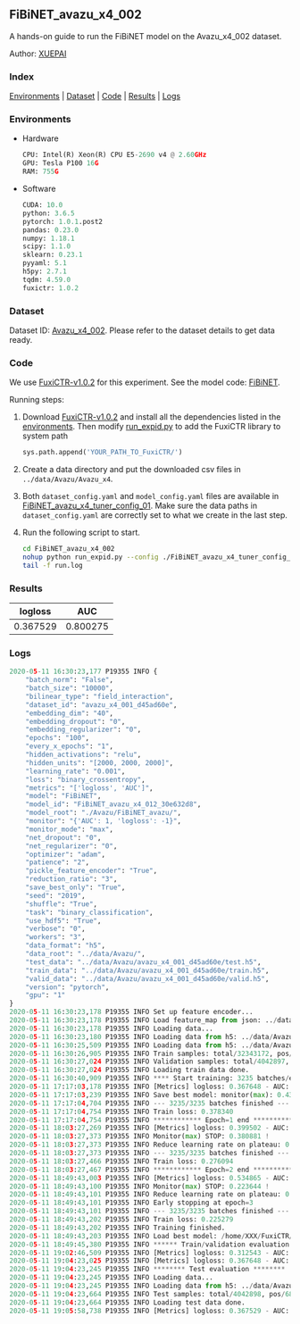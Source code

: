 ## FiBiNET_avazu_x4_002

A hands-on guide to run the FiBiNET model on the Avazu_x4_002 dataset.

Author: [XUEPAI](https://github.com/xue-pai)

### Index
[Environments](#Environments) | [Dataset](#Dataset) | [Code](#Code) | [Results](#Results) | [Logs](#Logs)

### Environments
+ Hardware

  ```python
  CPU: Intel(R) Xeon(R) CPU E5-2690 v4 @ 2.60GHz
  GPU: Tesla P100 16G
  RAM: 755G

  ```

+ Software

  ```python
  CUDA: 10.0
  python: 3.6.5
  pytorch: 1.0.1.post2
  pandas: 0.23.0
  numpy: 1.18.1
  scipy: 1.1.0
  sklearn: 0.23.1
  pyyaml: 5.1
  h5py: 2.7.1
  tqdm: 4.59.0
  fuxictr: 1.0.2
  ```

### Dataset
Dataset ID: [Avazu_x4_002](https://github.com/openbenchmark/BARS/blob/master/ctr_prediction/datasets/Avazu/README.md#Avazu_x4_002). Please refer to the dataset details to get data ready.

### Code

We use [FuxiCTR-v1.0.2](https://github.com/xue-pai/FuxiCTR/tree/v1.0.2) for this experiment. See the model code: [FiBiNET](https://github.com/xue-pai/FuxiCTR/blob/v1.0.2/fuxictr/pytorch/models/FiBiNET.py).

Running steps:

1. Download [FuxiCTR-v1.0.2](https://github.com/xue-pai/FuxiCTR/archive/refs/tags/v1.0.2.zip) and install all the dependencies listed in the [environments](#environments). Then modify [run_expid.py](./run_expid.py#L5) to add the FuxiCTR library to system path
    
    ```python
    sys.path.append('YOUR_PATH_TO_FuxiCTR/')
    ```

2. Create a data directory and put the downloaded csv files in `../data/Avazu/Avazu_x4`.

3. Both `dataset_config.yaml` and `model_config.yaml` files are available in [FiBiNET_avazu_x4_tuner_config_01](./FiBiNET_avazu_x4_tuner_config_01). Make sure the data paths in `dataset_config.yaml` are correctly set to what we create in the last step.

4. Run the following script to start.

    ```bash
    cd FiBiNET_avazu_x4_002
    nohup python run_expid.py --config ./FiBiNET_avazu_x4_tuner_config_01 --expid FiBiNET_avazu_x4_012_fe1312f5 --gpu 0 > run.log &
    tail -f run.log
    ```

### Results

| logloss | AUC  |
|:--------------------:|:--------------------:|
| 0.367529 | 0.800275  |


### Logs
```python
2020-05-11 16:30:23,177 P19355 INFO {
    "batch_norm": "False",
    "batch_size": "10000",
    "bilinear_type": "field_interaction",
    "dataset_id": "avazu_x4_001_d45ad60e",
    "embedding_dim": "40",
    "embedding_dropout": "0",
    "embedding_regularizer": "0",
    "epochs": "100",
    "every_x_epochs": "1",
    "hidden_activations": "relu",
    "hidden_units": "[2000, 2000, 2000]",
    "learning_rate": "0.001",
    "loss": "binary_crossentropy",
    "metrics": "['logloss', 'AUC']",
    "model": "FiBiNET",
    "model_id": "FiBiNET_avazu_x4_012_30e632d8",
    "model_root": "./Avazu/FiBiNET_avazu/",
    "monitor": "{'AUC': 1, 'logloss': -1}",
    "monitor_mode": "max",
    "net_dropout": "0",
    "net_regularizer": "0",
    "optimizer": "adam",
    "patience": "2",
    "pickle_feature_encoder": "True",
    "reduction_ratio": "3",
    "save_best_only": "True",
    "seed": "2019",
    "shuffle": "True",
    "task": "binary_classification",
    "use_hdf5": "True",
    "verbose": "0",
    "workers": "3",
    "data_format": "h5",
    "data_root": "../data/Avazu/",
    "test_data": "../data/Avazu/avazu_x4_001_d45ad60e/test.h5",
    "train_data": "../data/Avazu/avazu_x4_001_d45ad60e/train.h5",
    "valid_data": "../data/Avazu/avazu_x4_001_d45ad60e/valid.h5",
    "version": "pytorch",
    "gpu": "1"
}
2020-05-11 16:30:23,178 P19355 INFO Set up feature encoder...
2020-05-11 16:30:23,178 P19355 INFO Load feature_map from json: ../data/Avazu/avazu_x4_001_d45ad60e/feature_map.json
2020-05-11 16:30:23,178 P19355 INFO Loading data...
2020-05-11 16:30:23,180 P19355 INFO Loading data from h5: ../data/Avazu/avazu_x4_001_d45ad60e/train.h5
2020-05-11 16:30:25,509 P19355 INFO Loading data from h5: ../data/Avazu/avazu_x4_001_d45ad60e/valid.h5
2020-05-11 16:30:26,905 P19355 INFO Train samples: total/32343172, pos/5492052, neg/26851120, ratio/16.98%
2020-05-11 16:30:27,024 P19355 INFO Validation samples: total/4042897, pos/686507, neg/3356390, ratio/16.98%
2020-05-11 16:30:27,024 P19355 INFO Loading train data done.
2020-05-11 16:30:40,909 P19355 INFO **** Start training: 3235 batches/epoch ****
2020-05-11 17:17:03,178 P19355 INFO [Metrics] logloss: 0.367648 - AUC: 0.800055
2020-05-11 17:17:03,239 P19355 INFO Save best model: monitor(max): 0.432407
2020-05-11 17:17:04,704 P19355 INFO --- 3235/3235 batches finished ---
2020-05-11 17:17:04,754 P19355 INFO Train loss: 0.378340
2020-05-11 17:17:04,754 P19355 INFO ************ Epoch=1 end ************
2020-05-11 18:03:27,269 P19355 INFO [Metrics] logloss: 0.399502 - AUC: 0.780383
2020-05-11 18:03:27,373 P19355 INFO Monitor(max) STOP: 0.380881 !
2020-05-11 18:03:27,373 P19355 INFO Reduce learning rate on plateau: 0.000100
2020-05-11 18:03:27,373 P19355 INFO --- 3235/3235 batches finished ---
2020-05-11 18:03:27,466 P19355 INFO Train loss: 0.276094
2020-05-11 18:03:27,467 P19355 INFO ************ Epoch=2 end ************
2020-05-11 18:49:43,003 P19355 INFO [Metrics] logloss: 0.534865 - AUC: 0.758510
2020-05-11 18:49:43,100 P19355 INFO Monitor(max) STOP: 0.223644 !
2020-05-11 18:49:43,101 P19355 INFO Reduce learning rate on plateau: 0.000010
2020-05-11 18:49:43,101 P19355 INFO Early stopping at epoch=3
2020-05-11 18:49:43,101 P19355 INFO --- 3235/3235 batches finished ---
2020-05-11 18:49:43,202 P19355 INFO Train loss: 0.225279
2020-05-11 18:49:43,202 P19355 INFO Training finished.
2020-05-11 18:49:43,203 P19355 INFO Load best model: /home/XXX/FuxiCTR/benchmarks/Avazu/FiBiNET_avazu/avazu_x4_001_d45ad60e/FiBiNET_avazu_x4_012_30e632d8_avazu_x4_001_d45ad60e_model.ckpt
2020-05-11 18:49:45,380 P19355 INFO ****** Train/validation evaluation ******
2020-05-11 19:02:46,509 P19355 INFO [Metrics] logloss: 0.312543 - AUC: 0.880290
2020-05-11 19:04:23,025 P19355 INFO [Metrics] logloss: 0.367648 - AUC: 0.800055
2020-05-11 19:04:23,245 P19355 INFO ******** Test evaluation ********
2020-05-11 19:04:23,245 P19355 INFO Loading data...
2020-05-11 19:04:23,245 P19355 INFO Loading data from h5: ../data/Avazu/avazu_x4_001_d45ad60e/test.h5
2020-05-11 19:04:23,664 P19355 INFO Test samples: total/4042898, pos/686507, neg/3356391, ratio/16.98%
2020-05-11 19:04:23,664 P19355 INFO Loading test data done.
2020-05-11 19:05:58,738 P19355 INFO [Metrics] logloss: 0.367529 - AUC: 0.800275

```
